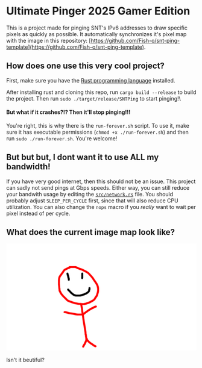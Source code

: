 # Ultimate Pinger 2025 Gamer Edition 

This is a project made for pinging SNT's IPv6 addresses to draw specific pixels as quickly as possible.
It automatically synchronizes it's pixel map with the image in this repository: [https://github.com/Fish-o/snt-ping-template](https://github.com/Fish-o/snt-ping-template).

## How does one use this very cool project?

First, make sure you have the [Rust programming language](https://www.rust-lang.org/tools/install)  installed.

After installing rust and cloning this repo, run `cargo build --release` to build the project.
Then run `sudo ./target/release/SNTPing` to start pinging!\

#### But what if it crashes?!? Then it'll stop pinging!!!

You're right, this is why there is the `run-forever.sh` script.
To use it, make sure it has executable permissions (`chmod +x ./run-forever.sh`) and then run `sudo ./run-forever.sh`. You're welcome!


## But but but, I dont want it to use ALL my bandwidth!

If you have very good internet, then this should not be an issue. This project can sadly not send pings at Gbps speeds. Either way, you can still reduce your bandwith usage by editing the [`src/network.rs`](/src/network.rs) file. You should probably adjust `SLEEP_PER_CYCLE` first, since that will also reduce CPU utilization. You can also change the `nops` macro if you _really_ want to wait per pixel instead of per cycle.


## What does the current image map look like?

![alt text](https://github.com/fish-o/snt-ping-template/blob/main/map.png?raw=true)

Isn't it beutiful?